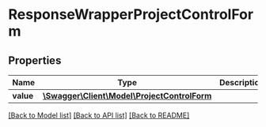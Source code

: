 # ResponseWrapperProjectControlForm

## Properties
Name | Type | Description | Notes
------------ | ------------- | ------------- | -------------
**value** | [**\Swagger\Client\Model\ProjectControlForm**](ProjectControlForm.md) |  | [optional] 

[[Back to Model list]](../README.md#documentation-for-models) [[Back to API list]](../README.md#documentation-for-api-endpoints) [[Back to README]](../README.md)


